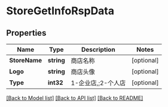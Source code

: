 # StoreGetInfoRspData

## Properties

Name | Type | Description | Notes
------------ | ------------- | ------------- | -------------
**StoreName** | **string** | 商店名称 | [optional] 
**Logo** | **string** | 商店头像 | [optional] 
**Type** | **int32** | 1-企业店,;2-个人店 | [optional] 

[[Back to Model list]](../README.md#documentation-for-models) [[Back to API list]](../README.md#documentation-for-api-endpoints) [[Back to README]](../README.md)


